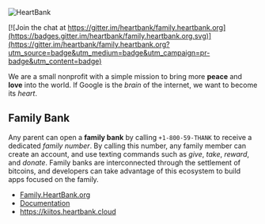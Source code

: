![HeartBank](https://cdn.rawgit.com/HeartBank/media/master/heartbank.png "HeartBank")

[![Join the chat at https://gitter.im/heartbank/family.heartbank.org](https://badges.gitter.im/heartbank/family.heartbank.org.svg)](https://gitter.im/heartbank/family.heartbank.org?utm_source=badge&utm_medium=badge&utm_campaign=pr-badge&utm_content=badge)

We are a small nonprofit with a simple mission to bring more **peace** and **love** into the world. If Google is the _brain_ of the internet, we want to become its _heart_.

## Family Bank

Any parent can open a **family bank** by calling `+1-800-59-THANK` to receive a dedicated _family number_. By calling this number, any family member can create an account, and use texting commands such as _give_, _take_, _reward_, and _donate_. Family banks are interconnected through the settlement of bitcoins, and developers can take advantage of this ecosystem to build apps focused on the family.

- [Family.HeartBank.org](https://github.com/HeartBank/family.heartbank.org)
- [Documentation](https://github.com/HeartBank/family.heartbank.org/wiki/Introduction)
- https://kiitos.heartbank.cloud
